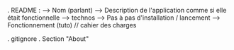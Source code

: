 . README : 
  --> Nom (parlant)
  --> Description de l'application comme si elle était fonctionnelle
  --> technos
  --> Pas à pas d'installation / lancement
  --> Fonctionnement (tuto) // cahier des charges

. gitignore
. Section "About"
